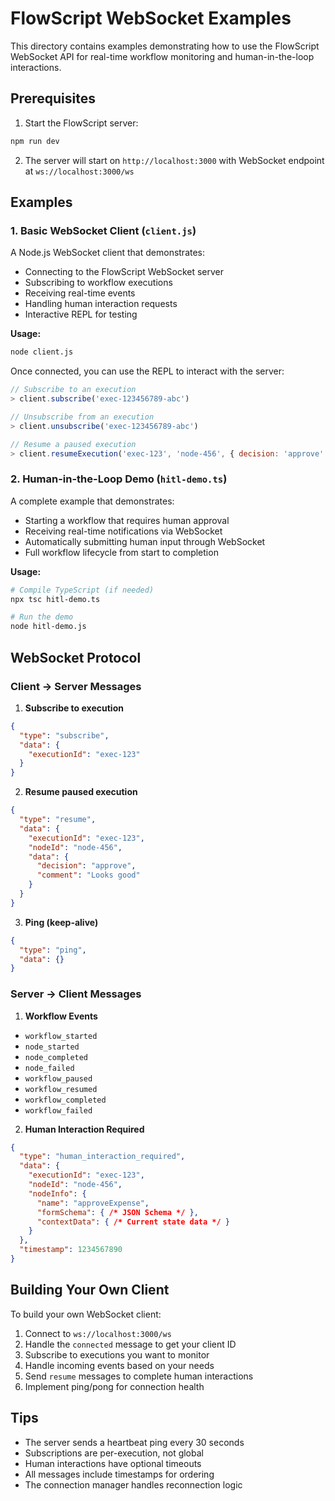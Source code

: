 # FlowScript WebSocket Examples

This directory contains examples demonstrating how to use the FlowScript WebSocket API for real-time workflow monitoring and human-in-the-loop interactions.

## Prerequisites

1. Start the FlowScript server:
```bash
npm run dev
```

2. The server will start on `http://localhost:3000` with WebSocket endpoint at `ws://localhost:3000/ws`

## Examples

### 1. Basic WebSocket Client (`client.js`)

A Node.js WebSocket client that demonstrates:
- Connecting to the FlowScript WebSocket server
- Subscribing to workflow executions
- Receiving real-time events
- Handling human interaction requests
- Interactive REPL for testing

**Usage:**
```bash
node client.js
```

Once connected, you can use the REPL to interact with the server:
```javascript
// Subscribe to an execution
> client.subscribe('exec-123456789-abc')

// Unsubscribe from an execution
> client.unsubscribe('exec-123456789-abc')

// Resume a paused execution
> client.resumeExecution('exec-123', 'node-456', { decision: 'approve' })
```

### 2. Human-in-the-Loop Demo (`hitl-demo.ts`)

A complete example that demonstrates:
- Starting a workflow that requires human approval
- Receiving real-time notifications via WebSocket
- Automatically submitting human input through WebSocket
- Full workflow lifecycle from start to completion

**Usage:**
```bash
# Compile TypeScript (if needed)
npx tsc hitl-demo.ts

# Run the demo
node hitl-demo.js
```

## WebSocket Protocol

### Client → Server Messages

1. **Subscribe to execution**
```json
{
  "type": "subscribe",
  "data": {
    "executionId": "exec-123"
  }
}
```

2. **Resume paused execution**
```json
{
  "type": "resume",
  "data": {
    "executionId": "exec-123",
    "nodeId": "node-456",
    "data": {
      "decision": "approve",
      "comment": "Looks good"
    }
  }
}
```

3. **Ping (keep-alive)**
```json
{
  "type": "ping",
  "data": {}
}
```

### Server → Client Messages

1. **Workflow Events**
- `workflow_started`
- `node_started`
- `node_completed`
- `node_failed`
- `workflow_paused`
- `workflow_resumed`
- `workflow_completed`
- `workflow_failed`

2. **Human Interaction Required**
```json
{
  "type": "human_interaction_required",
  "data": {
    "executionId": "exec-123",
    "nodeId": "node-456",
    "nodeInfo": {
      "name": "approveExpense",
      "formSchema": { /* JSON Schema */ },
      "contextData": { /* Current state data */ }
    }
  },
  "timestamp": 1234567890
}
```

## Building Your Own Client

To build your own WebSocket client:

1. Connect to `ws://localhost:3000/ws`
2. Handle the `connected` message to get your client ID
3. Subscribe to executions you want to monitor
4. Handle incoming events based on your needs
5. Send `resume` messages to complete human interactions
6. Implement ping/pong for connection health

## Tips

- The server sends a heartbeat ping every 30 seconds
- Subscriptions are per-execution, not global
- Human interactions have optional timeouts
- All messages include timestamps for ordering
- The connection manager handles reconnection logic